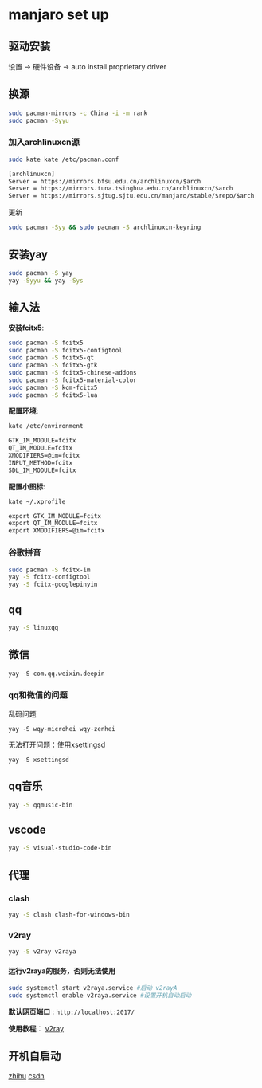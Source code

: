 # manjaro set up

## 驱动安装

设置 -> 硬件设备 -> auto install proprietary driver

## 换源

```sh
sudo pacman-mirrors -c China -i -m rank
sudo pacman -Syyu
```

### 加入archlinuxcn源

```sh
sudo kate kate /etc/pacman.conf
```

```txt
[archlinuxcn]
Server = https://mirrors.bfsu.edu.cn/archlinuxcn/$arch
Server = https://mirrors.tuna.tsinghua.edu.cn/archlinuxcn/$arch
Server = https://mirrors.sjtug.sjtu.edu.cn/manjaro/stable/$repo/$arch
```

更新

```sh
sudo pacman -Syy && sudo pacman -S archlinuxcn-keyring
```

## 安装yay

```sh
sudo pacman -S yay
yay -Syyu && yay -Sys
```

## 输入法

**安装fcitx5**:

```sh
sudo pacman -S fcitx5 
sudo pacman -S fcitx5-configtool  
sudo pacman -S fcitx5-qt
sudo pacman -S fcitx5-gtk
sudo pacman -S fcitx5-chinese-addons
sudo pacman -S fcitx5-material-color
sudo pacman -S kcm-fcitx5
sudo pacman -S fcitx5-lua
```

**配置环境**:

```sh
kate /etc/environment
```

```txt
GTK_IM_MODULE=fcitx
QT_IM_MODULE=fcitx
XMODIFIERS=@im=fcitx
INPUT_METHOD=fcitx
SDL_IM_MODULE=fcitx
```

**配置小图标**:

```sh
kate ~/.xprofile
```

```txt
export GTK_IM_MODULE=fcitx
export QT_IM_MODULE=fcitx
export XMODIFIERS=@im=fcitx
```

### 谷歌拼音

```sh
sudo pacman -S fcitx-im
yay -S fcitx-configtool
yay -S fcitx-googlepinyin
```

## qq

```sh
yay -S linuxqq
```

## 微信

```shell
yay -S com.qq.weixin.deepin
```

### qq和微信的问题

乱码问题

```shell
yay -S wqy-microhei wqy-zenhei
```

无法打开问题：使用xsettingsd

```shell
yay -S xsettingsd
```

## qq音乐

```sh
yay -S qqmusic-bin
```

## vscode 

```sh
yay -S visual-studio-code-bin‍
```

## 代理

### clash

```sh
yay -S clash clash-for-windows-bin
```

### v2ray

```sh
yay -S v2ray v2raya
```

#### 运行v2raya的服务，否则无法使用

```sh
sudo systemctl start v2raya.service #启动 v2rayA
sudo systemctl enable v2raya.service #设置开机自动启动
```

**默认网页端口** : `http://localhost:2017/`

**使用教程**： [v2ray](https://v2raya.org/docs/prologue/quick-start/)

## 开机自启动

[zhihu](https://zhuanlan.zhihu.com/p/656733028)
[csdn](https://blog.csdn.net/leigelaile1/article/details/105475105)
